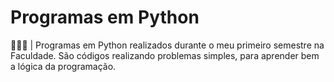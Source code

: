 # Programas em Python
 👩🏻‍💻 | Programas em Python realizados durante o meu primeiro semestre na Faculdade.
 São códigos realizando problemas simples, para aprender bem a lógica da programação.
